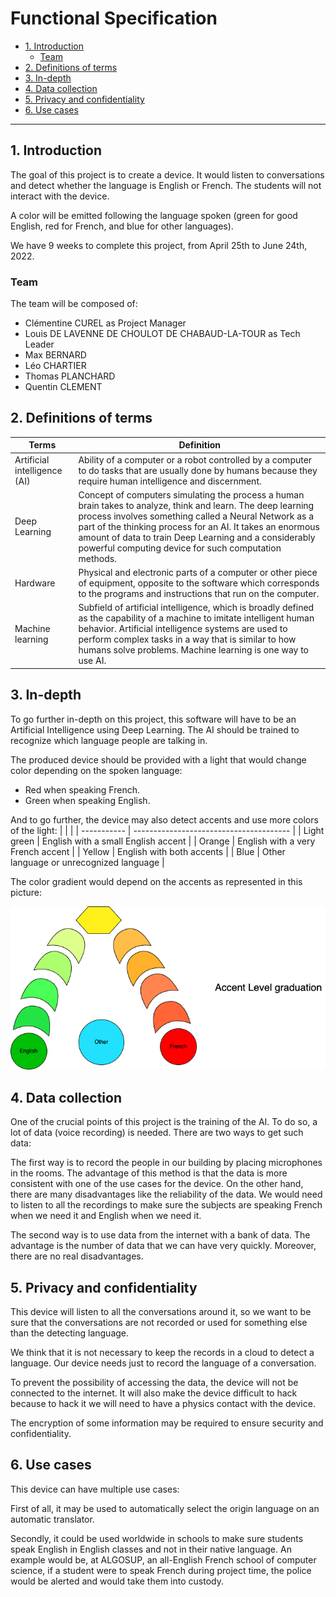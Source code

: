 # Functional Specification

- [1. Introduction](#1-introduction)
  - [Team](#team)
- [2. Definitions of terms](#2-definitions-of-terms)
- [3. In-depth](#3-in-depth)
- [4. Data collection](#4-data-collection)
- [5. Privacy and confidentiality](#5-privacy-and-confidentiality)
- [6. Use cases](#6-use-cases)

---



## 1. Introduction

The goal of this project is to create a device. It would listen to conversations and detect whether the language is English or French. The students will not interact with the device.

A color will be emitted following the language spoken (green for good English, red for French, and blue for other languages).

We have 9 weeks to complete this project, from April 25th to June 24th, 2022.

### Team

The team will be composed of:

- Clémentine CUREL as Project Manager
- Louis DE LAVENNE DE CHOULOT DE CHABAUD-LA-TOUR as Tech Leader
- Max BERNARD
- Léo CHARTIER
- Thomas PLANCHARD
- Quentin CLEMENT



## 2. Definitions of terms

| Terms | Definition |
| ----- | ---------- |
| Artificial intelligence (AI) | Ability of a computer or a robot controlled by a computer to do tasks that are usually done by humans because they require human intelligence and discernment. |
| Deep Learning | Concept of computers simulating the process a human brain takes to analyze, think and learn. The deep learning process involves something called a Neural Network as a part of the thinking process for an AI. It takes an enormous amount of data to train Deep Learning and a considerably powerful computing device for such computation methods. |
| Hardware | Physical and electronic parts of a computer or other piece of equipment, opposite to the software which corresponds to the programs and instructions that run on the computer. |
| Machine learning | Subfield of artificial intelligence, which is broadly defined as the capability of a machine to imitate intelligent human behavior. Artificial intelligence systems are used to perform complex tasks in a way that is similar to how humans solve problems. Machine learning is one way to use AI. |



## 3. In-depth

To go further in-depth on this project, this software will have to be an Artificial Intelligence using Deep Learning.
The AI should be trained to recognize which language people are talking in.

The produced device should be provided with a light that would change color depending on the spoken language:
- Red when speaking French.
- Green when speaking English.

And to go further, the device may also detect accents and use more colors of the light:
|             |                                         |
| ----------- | --------------------------------------- |
| Light green | English with a small English accent     |
| Orange      | English with a very French accent       |
| Yellow      | English with both accents               |
| Blue        | Other language or unrecognized language |

The color gradient would depend on the accents as represented in this picture:

<img src="./pictures/Color chart.png">



## 4. Data collection

One of the crucial points of this project is the training of the AI. To do so, a lot of data (voice recording) is needed.
There are two ways to get such data:

The first way is to record the people in our building by placing microphones in the rooms. The advantage of this method is that the data is more consistent with one of the use cases for the device.
On the other hand, there are many disadvantages like the reliability of the data. We would need to listen to all the recordings to make sure the subjects are speaking French when we need it and English when we need it.

The second way is to use data from the internet with a bank of data. The advantage is the number of data that we can have very quickly. Moreover, there are no real disadvantages.



## 5. Privacy and confidentiality

This device will listen to all the conversations around it, so we want to be sure that the conversations are not recorded or used for something else than the detecting language.

We think that it is not necessary to keep the records in a cloud to detect a language. Our device needs just to record the language of a conversation. 

To prevent the possibility of accessing the data, the device will not be connected to the internet. It will also make the device difficult to hack because to hack it we will need to have a physics contact with the device.

The encryption of some information may be required to ensure security and confidentiality.



## 6. Use cases

This device can have multiple use cases:

First of all, it may be used to automatically select the origin language on an automatic translator.

Secondly, it could be used worldwide in schools to make sure students speak English in English classes and not in their native language.
An example would be, at ALGOSUP, an all-English French school of computer science, if a student were to speak French during project time, the police would be alerted and would take them into custody.
